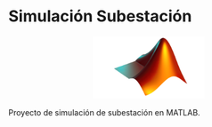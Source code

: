 # Simulación Subestación

<p align="center" >
    <img width="200" heigth="200" src="imagenes\MATLAB-Logo.png">
</p>

Proyecto de simulación de subestación en MATLAB.